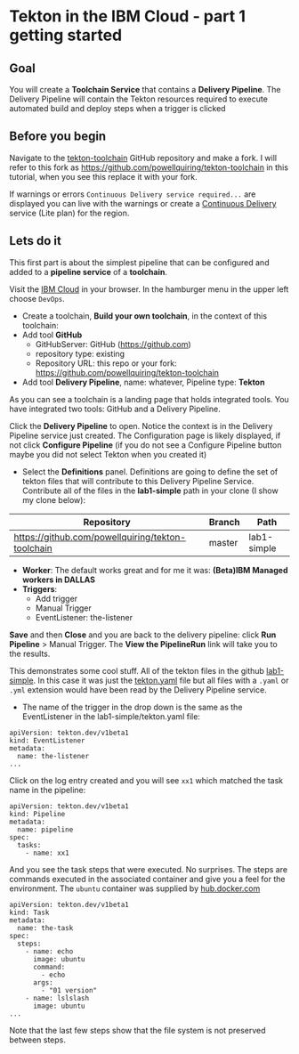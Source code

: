 # Tekton in the IBM Cloud - part 1 getting started

## Goal
You will create a **Toolchain Service** that contains a **Delivery Pipeline**.  The Delivery Pipeline will contain the Tekton resources required to execute automated build and deploy steps when a trigger is clicked

## Before you begin
Navigate to the [tekton-toolchain](https://github.com/IBM-Cloud/tekton-toolchain) GitHub repository and make a fork.  I will refer to this fork as https://github.com/powellquiring/tekton-toolchain in this tutorial, when you see this replace it with your fork.

If warnings or errors `Continuous Delivery service required...` are displayed you can live with the warnings or create a [Continuous Delivery](https://cloud.ibm.com/catalog/services/continuous-delivery) service (Lite plan) for the region.

## Lets do it
This first part is about the simplest pipeline that can be configured and added to a **pipeline service** of a **toolchain**.

Visit the [IBM Cloud](https://cloud.ibm.com/) in your browser.  In the hamburger menu in the upper left choose `DevOps`.
- Create a toolchain, **Build your own toolchain**, in the context of this toolchain:
- Add tool **GitHub**
  - GitHubServer: GitHub (https://github.com)
  - repository type: existing
  - Repository URL: this repo or your fork: https://github.com/powellquiring/tekton-toolchain
- Add tool **Delivery Pipeline**, name: whatever, Pipeline type: **Tekton**

As you can see a toolchain is a landing page that holds integrated tools.  You have integrated two tools: GitHub and a Delivery Pipeline.

Click the **Delivery Pipeline** to open.  Notice the context is in the Delivery Pipeline service just created.
The Configuration page is likely displayed, if not click **Configure Pipeline** (if you do not see a Configure Pipeline button maybe you did not select Tekton when you created it)

- Select the **Definitions** panel.  Definitions are going to define the set of tekton files that will contribute to this Delivery Pipeline Service.  Contribute all of the files in the **lab1-simple** path in your clone (I show my clone below):

| Repository                              | Branch | Path        |
| --------------------------------------- | ------ | ----------- |
| https://github.com/powellquiring/tekton-toolchain | master | lab1-simple |

- **Worker**: The default works great and for me it was: **(Beta)IBM Managed workers in DALLAS**
- **Triggers**:
  - Add trigger
  - Manual Trigger
  - EventListener: the-listener

**Save** and then **Close** and you are back to the delivery pipeline: click **Run Pipeline** > Manual Trigger.  The **View the PipelineRun** link will take you to the results.

This demonstrates some cool stuff.  All of the tekton files in the github [lab1-simple](https://github.com/IBM-Cloud/tekton-toolchain/tree/master/lab1-simple).  In this case it was just the [tekton.yaml](https://github.com/IBM-Cloud/tekton-toolchain/blob/master/lab1-simple/tekton.yaml) file but all files with a `.yaml` or `.yml` extension would have been read by the Delivery Pipeline service.

- The name of the trigger in the drop down is the same as the EventListener in the lab1-simple/tekton.yaml file:

```
apiVersion: tekton.dev/v1beta1
kind: EventListener
metadata:
  name: the-listener
...
```

Click on the log entry created and you will see `xx1` which matched the task name in the pipeline:

```
apiVersion: tekton.dev/v1beta1
kind: Pipeline
metadata:
  name: pipeline
spec:
  tasks:
    - name: xx1
```

And you see the task steps that were executed. No surprises. The steps are commands executed in the associated container and give you a feel for the environment.  The `ubuntu` container was supplied by [hub.docker.com](https://hub.docker.com/_/ubuntu)

```
apiVersion: tekton.dev/v1beta1
kind: Task
metadata:
  name: the-task
spec:
  steps:
    - name: echo
      image: ubuntu
      command:
        - echo
      args:
        - "01 version"
    - name: lslslash
      image: ubuntu
...
```

Note that the last few steps show that the file system is not preserved between steps.
